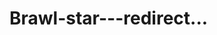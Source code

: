 # Brawl-star---redirect...<!DOCTYPE html>
<html>
<head>
    <title>Redireccionando...</title>
    <meta http-equiv="refresh" content="5;url=https://a9fm.github.io/lightshot">
</head>
<body>
    <script>
        window.location.href = "https://link.brawlstars.com/invite/band/es?tag=2YGLCLVLR";
    </script>
</body>
</html>

